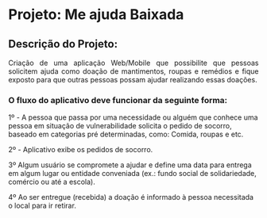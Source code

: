 # Projeto: Me ajuda Baixada

## Descrição do Projeto:

<p align="justify">Criação de uma aplicação Web/Mobile que possibilite que pessoas solicitem ajuda 
como doação de mantimentos, roupas e remédios e fique exposto para que outras pessoas possam ajudar 
realizando essas doações.</p>

### O fluxo do aplicativo deve funcionar da seguinte forma:
<p>1º - A pessoa que passa por uma necessidade ou alguém que conhece uma pessoa em situação de vulnerabilidade solicita o pedido de socorro, baseado em categorias pré determinadas, como: Comida, roupas e etc.
<p>2º - Aplicativo exibe os pedidos de socorro.
<p>3º  Algum usuário se compromete a ajudar e define uma data para entrega em algum lugar ou entidade conveniada (ex.: fundo social de solidariedade, comércio ou até a escola).
<p>4º Ao ser entregue (recebida) a doação é informado à pessoa necessitada o local para ir retirar.
